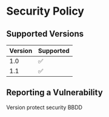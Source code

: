 # Security Policy

## Supported Versions

| Version | Supported          |
| ------- | ------------------ |
| 1.0  | :white_check_mark: |
| 1.1  | :white_check_mark: |

## Reporting a Vulnerability

Version protect security BBDD
